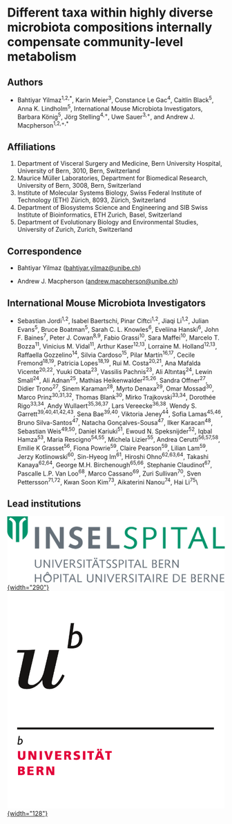 # Different taxa within highly diverse microbiota compositions internally compensate community-level metabolism

## Authors

-   Bahtiyar Yilmaz<sup>1,2,\*</sup>, Karin Meier<sup>3</sup>, Constance Le Gac<sup>4</sup>, Caitlin Black<sup>5</sup>, Anna K. Lindholm<sup>5</sup>, International Mouse Microbiota Investigators, Barbara König<sup>5</sup>, Jörg Stelling<sup>4,+</sup>, Uwe Sauer<sup>3,+</sup>, and Andrew J. Macpherson<sup>1,2,+,\*</sup>

## Affiliations

1.  Department of Visceral Surgery and Medicine, Bern University Hospital, University of Bern, 3010, Bern, Switzerland
2.  Maurice Müller Laboratories, Department for Biomedical Research, University of Bern, 3008, Bern, Switzerland
3.  Institute of Molecular Systems Biology, Swiss Federal Institute of Technology (ETH) Zürich, 8093, Zürich, Switzerland
4.  Department of Biosystems Science and Engineering and SIB Swiss Institute of Bioinformatics, ETH Zurich, Basel, Switzerland
5.  Department of Evolutionary Biology and Environmental Studies, University of Zurich, Zurich, Switzerland

## Correspondence

-   Bahtiyar Yilmaz ([bahtiyar.yilmaz\@unibe.ch](mailto:bahtiyar.yilmaz@unibe.ch))

-   Andrew J. Macpherson ([andrew.macpherson\@unibe.ch](mailto:andrew.macpherson@unibe.ch))

## International Mouse Microbiota Investigators

-   Sebastian Jordi<sup>1,2</sup>, Isabel Baertschi, Pinar Ciftci<sup>1,2</sup>, Jiaqi Li<sup>1,2</sup>, Julian Evans<sup>5</sup>, Bruce Boatman<sup>5</sup>, Sarah C. L. Knowles<sup>6</sup>, Eveliina Hanski<sup>6</sup>, John F. Baines<sup>7</sup>, Peter J. Cowan<sup>8,9</sup>, Fabio Grassi<sup>10</sup>, Sara Maffei<sup>10</sup>, Marcelo T. Bozza<sup>11</sup>, Vinicius M. Vidal<sup>11</sup>, Arthur Kaser<sup>12,13</sup>, Lorraine M. Holland<sup>12,13</sup>, Raffaella Gozzelino<sup>14</sup>, Silvia Cardoso<sup>15</sup>, Pilar Martín<sup>16,17</sup>, Cecile Fremond<sup>18,19</sup>, Patricia Lopes<sup>18,19</sup>, Rui M. Costa<sup>20,21</sup>, Ana Mafalda Vicente<sup>20,22</sup>, Yuuki Obata<sup>23</sup>, Vassilis Pachnis<sup>23</sup>, Ali Altıntaş<sup>24</sup>, Lewin Small<sup>24</sup>, Ali Adnan<sup>25</sup>, Mathias Heikenwalder<sup>25,26</sup>, Sandra Offner<sup>27</sup>, Didier Trono<sup>27</sup>, Sinem Karaman<sup>28</sup>, Myrto Denaxa<sup>29</sup>, Omar Mossad<sup>30</sup>, Marco Prinz<sup>30,31,32</sup>, Thomas Blank<sup>30</sup>, Mirko Trajkovski<sup>33,34</sup>, Dorothée Rigo<sup>33,34</sup>, Andy Wullaert<sup>35,36,37</sup>, Lars Vereecke<sup>36,38</sup>, Wendy S. Garrett<sup>39,40,41,42,43</sup>, Sena Bae<sup>39,40</sup>, Viktoria Jeney<sup>44</sup>, Sofia Lamas<sup>45,46</sup>, Bruno Silva-Santos<sup>47</sup>, Natacha Gonçalves-Sousa<sup>47</sup>, Ilker Karacan<sup>48</sup>, Sebastian Weis<sup>49,50</sup>, Daniel Kariuki<sup>51</sup>, Ewoud N. Speksnijder<sup>52</sup>, Iqbal Hamza<sup>53</sup>, Maria Rescigno<sup>54,55</sup>, Michela Lizier<sup>55</sup>, Andrea Cerutti<sup>56,57,58</sup>, Emilie K Grasset<sup>56</sup>, Fiona Powrie<sup>59</sup>, Claire Pearson<sup>59</sup>, Lilian Lam<sup>59</sup>, Jerzy Kotlinowski<sup>60</sup>, Sin-Hyeog Im<sup>61</sup>, Hiroshi Ohno<sup>62,63,64</sup>, Takashi Kanaya<sup>62,64</sup>, George M.H. Birchenough<sup>65,66</sup>, Stephanie Claudinot<sup>67</sup>, Pascalle L.P. Van Loo<sup>68</sup>, Marco Cassano<sup>69</sup>, Zuri Sullivan<sup>70</sup>, Sven Pettersson<sup>71,72</sup>, Kwan Soon Kim<sup>73</sup>, Aikaterini Nanou<sup>74</sup>, Hai Li<sup>75</sup>\

## Lead institutions

[![Department of Visceral Surgery and Medicine, Bern University Hospital, University of Bern, 3010, Bern, Switzerland](Inselspital.png){width="290"}](https://bauchzentrum-bern.ch/de/) [![Maurice Müller Laboratories, Department for Biomedical Research, University of Bern, 3008, Bern, Switzerland](university_of_bern.png){width="128"}](https://www.dbmr.unibe.ch/)
